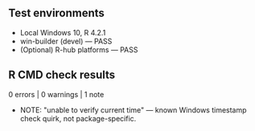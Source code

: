 ## Test environments
* Local Windows 10, R 4.2.1
* win-builder (devel) — PASS
* (Optional) R-hub platforms — PASS

## R CMD check results
0 errors | 0 warnings | 1 note

* NOTE: "unable to verify current time" — known Windows timestamp check quirk, not package-specific.

